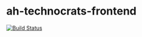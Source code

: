 # ah-technocrats-frontend

[![Build Status](https://travis-ci.org/andela/ah-technocrats-frontend.svg?branch=develop&service=github)](https://travis-ci.org/andela/ah-technocrats-frontend)
